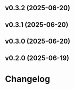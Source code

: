 ## v0.3.2 (2025-06-20)


## v0.3.1 (2025-06-20)


## v0.3.0 (2025-06-20)


## v0.2.0 (2025-06-19)


# Changelog
